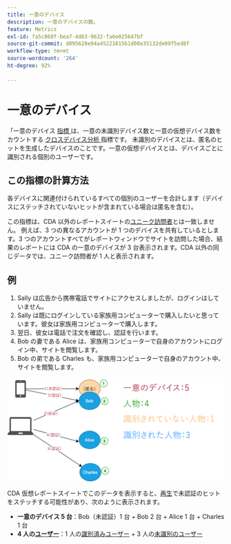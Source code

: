 ```yaml
---
title: 一意のデバイス
description: 一意のデバイスの数。
feature: Metrics
exl-id: fa5c860f-bea7-4d03-9632-fa6e025647bf
source-git-commit: d095628e94a45221815b1d08e35132de09f5ed8f
workflow-type: tm+mt
source-wordcount: '264'
ht-degree: 92%

---
```


# 一意のデバイス

「一意のデバイス [ 指標 ](overview.md) は、一意の未識別デバイス数と一意の仮想デバイス数をカウントする [ クロスデバイス分析 ](../cda/overview.md) 指標です。 未識別のデバイスとは、匿名のヒットを生成したデバイスのことです。一意の仮想デバイスとは、デバイスごとに識別される個別のユーザーです。

## この指標の計算方法

各デバイスに関連付けられているすべての個別のユーザーを合計します（デバイスにステッチされていないヒットが含まれている場合は匿名を含む）。

この指標は、CDA 以外のレポートスイートの[ユニーク訪問者](unique-visitors.md)とは一致しません。 例えば、3 つの異なるアカウントが 1 つのデバイスを共有しているとします。3 つのアカウントすべてがレポートウィンドウでサイトを訪問した場合、結果のレポートには CDA の一意のデバイスが 3 台表示されます。CDA 以外の同じデータでは、ユニーク訪問者が 1 人と表示されます。

## 例

1. Sally は広告から携帯電話でサイトにアクセスしましたが、ログインはしていません。
1. Sally は既にログインしている家族用コンピューターで購入したいと思っています。彼女は家族用コンピューターで購入します。
1. 翌日、彼女は電話で注文を確認し、認証を行います。
1. Bob の妻である Alice は、家族用コンピューターで自身のアカウントにログイン中、サイトを閲覧します。
1. Bob の弟である Charles も、家族用コンピューターで自身のアカウント中、サイトを閲覧します。

![一意のデバイス数](/help/components/metrics/assets/Unique_Devices_Count.png)

CDA 仮想レポートスイートでこのデータを表示すると、[再生](/help/components/cda/replay.md)で未認証のヒットをステッチする可能性があり、次のように表示されます。

* **一意のデバイス 5 台**：Bob（未認証）1 台 + Bob 2 台 + Alice 1 台 + Charles 1 台
* **4 人の[ユーザー](people.md)**：1 人の[識別済みユーザー](unidentified-people.md) + 3 人の[未識別のユーザー](identified-people.md)
